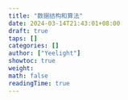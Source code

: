 ```yaml
---
title: "数据结构和算法"
date: 2024-03-14T21:43:01+08:00
draft: true
taps: []
categories: []
author: ["Yeelight"]
showtoc: true
weight:
math: false
readingTime: true
---
```

